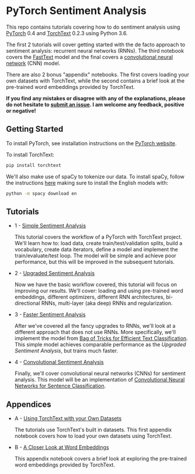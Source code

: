 # PyTorch Sentiment Analysis

This repo contains tutorials covering how to do sentiment analysis using [PyTorch](https://github.com/pytorch/pytorch) 0.4 and [TorchText](https://github.com/pytorch/text) 0.2.3 using Python 3.6.

The first 2 tutorials will cover getting started with the de facto approach to sentiment analysis: recurrent neural networks (RNNs). The third notebook covers the [FastText](https://arxiv.org/abs/1607.01759) model and the final covers a [convolutional neural network](https://arxiv.org/abs/1408.5882) (CNN) model.

There are also 2 bonus "appendix" notebooks. The first covers loading your own datasets with TorchText, while the second contains a brief look at the pre-trained word embeddings provided by TorchText.

**If you find any mistakes or disagree with any of the explanations, please do not hesitate to [submit an issue](https://github.com/bentrevett/pytorch-sentiment-analysis/issues/new). I am welcome any feedback, positive or negative!**

## Getting Started

To install PyTorch, see installation instructions on the [PyTorch website](pytorch.org).

To install TorchText:

``` bash
pip install torchtext
```

We'll also make use of spaCy to tokenize our data. To install spaCy, follow the instructions [here](https://spacy.io/usage/) making sure to install the English models with:

``` bash
python -m spacy download en
```

## Tutorials

* 1 - [Simple Sentiment Analysis](https://github.com/bentrevett/pytorch-sentiment-analysis/blob/master/1%20-%20Simple%20Sentiment%20Analysis.ipynb)

    This tutorial covers the workflow of a PyTorch with TorchText project. We'll learn how to: load data, create train/test/validation splits, build a vocabulary, create data iterators, define a model and implement the train/evaluate/test loop. The model will be simple and achieve poor performance, but this will be improved in the subsequent tutorials.

* 2 - [Upgraded Sentiment Analysis](https://github.com/bentrevett/pytorch-sentiment-analysis/blob/master/2%20-%20Upgraded%20Sentiment%20Analysis.ipynb)

    Now we have the basic workflow covered, this tutorial will focus on improving our results. We'll cover: loading and using pre-trained word embeddings, different optimizers, different RNN architectures, bi-directional RNNs, multi-layer (aka deep) RNNs and regularization.

* 3 - [Faster Sentiment Analysis](https://github.com/bentrevett/pytorch-sentiment-analysis/blob/master/3%20-%20Faster%20Sentiment%20Analysis.ipynb)

    After we've covered all the fancy upgrades to RNNs, we'll look at a different approach that does not use RNNs. More specifically, we'll implement the model from [Bag of Tricks for Efficient Text Classification](https://arxiv.org/abs/1607.01759). This simple model achieves comparable performance as the *Upgraded Sentiment Analysis*, but trains much faster.

* 4 - [Convolutional Sentiment Analysis](https://github.com/bentrevett/pytorch-sentiment-analysis/blob/master/4%20-%20Convolutional%20Sentiment%20Analysis.ipynb)

    Finally, we'll cover convolutional neural networks (CNNs) for sentiment analysis. This model will be an implementation of [Convolutional Neural Networks for Sentence Classification](https://arxiv.org/abs/1408.5882).

## Appendices

* A - [Using TorchText with your Own Datasets](https://github.com/bentrevett/pytorch-sentiment-analysis/blob/master/A%20-%20Using%20TorchText%20with%20Your%20Own%20Datasets.ipynb)

    The tutorials use TorchText's built in datasets. This first appendix notebook covers how to load your own datasets using TorchText.

* B - [A Closer Look at Word Embeddings](https://github.com/bentrevett/pytorch-sentiment-analysis/blob/master/B%20-%20A%20Closer%20Look%20at%20Word%20Embeddings.ipynb)

    This appendix notebook covers a brief look at exploring the pre-trained word embeddings provided by TorchText.
